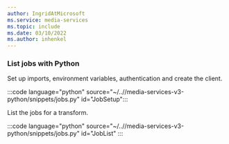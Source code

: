 ```yaml
---
author: IngridAtMicrosoft
ms.service: media-services
ms.topic: include
ms.date: 03/10/2022
ms.author: inhenkel
---
```


### List jobs with Python

Set up imports, environment variables, authentication and create the client.

:::code language="python" source="~/..//media-services-v3-python/snippets/jobs.py" id="JobSetup":::

List the jobs for a transform.

:::code language="python" source="~/..//media-services-v3-python/snippets/jobs.py" id="JobList" :::

